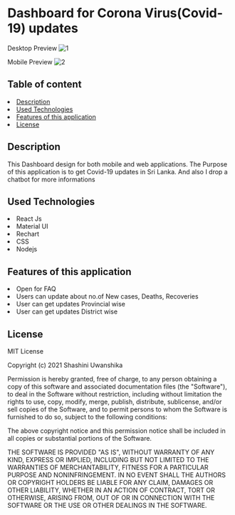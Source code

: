 # Dashboard for Corona Virus(Covid-19) updates


Desktop Preview
![1](https://user-images.githubusercontent.com/71724618/123417255-2cb8f000-d5d5-11eb-9ea6-d6bb09a201a3.png)


Mobile Preview
![2](https://user-images.githubusercontent.com/71724618/123417290-38a4b200-d5d5-11eb-816a-48c688d5a1a8.png)




## Table of content

<li><a class="nav-link" href="#Description">Description</a>
<li><a class="nav-link" href="#Used-Technologies">Used Technologies</a>
<li><a class="nav-link" href="#Features-of-this-application">Features of this application</a>
<li><a class="nav-link" href="#License">License</a>

<section id="Description">
  
## Description
This Dashboard design for both mobile and web applications. The Purpose of this application is to get Covid-19 updates in Sri Lanka. And also I drop a chatbot for more informations



</section>


<section id="Technologies">
  
  
## Used Technologies

<li>React Js</li>
<li>Material UI</li>
<li>Rechart</li>
<li>CSS</li>
<li>Nodejs</li>
  
  
 
  </section>
  
  
  <section id="Features">

## Features of this application

<li>Open for FAQ</li>
<li>Users can update about no.of New cases, Deaths, Recoveries </li>
<li>User can get updates Provincial wise</li>
<li>User can get updates District wise</li>

    
  </section>
  
  
<section id="License">
  
  
## License

MIT License

Copyright (c) 2021 Shashini Uwanshika

Permission is hereby granted, free of charge, to any person obtaining a copy of this software and associated documentation files (the "Software"), to deal in the Software without restriction, including without limitation the rights to use, copy, modify, merge, publish, distribute, sublicense, and/or sell copies of the Software, and to permit persons to whom the Software is furnished to do so, subject to the following conditions:

The above copyright notice and this permission notice shall be included in all copies or substantial portions of the Software.

THE SOFTWARE IS PROVIDED "AS IS", WITHOUT WARRANTY OF ANY KIND, EXPRESS OR IMPLIED, INCLUDING BUT NOT LIMITED TO THE WARRANTIES OF MERCHANTABILITY, FITNESS FOR A PARTICULAR PURPOSE AND NONINFRINGEMENT. IN NO EVENT SHALL THE AUTHORS OR COPYRIGHT HOLDERS BE LIABLE FOR ANY CLAIM, DAMAGES OR OTHER LIABILITY, WHETHER IN AN ACTION OF CONTRACT, TORT OR OTHERWISE, ARISING FROM, OUT OF OR IN CONNECTION WITH THE SOFTWARE OR THE USE OR OTHER DEALINGS IN THE SOFTWARE.


  </section>


